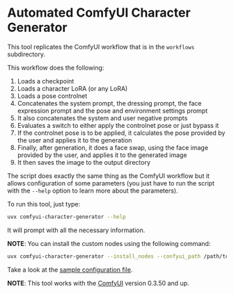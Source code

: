 # Automated ComfyUI Character Generator

This tool replicates the ComfyUI workflow that is in the `workflows`
subdirectory.

This workflow does the following:

1. Loads a checkpoint
2. Loads a character LoRA (or any LoRA)
3. Loads a pose controlnet
4. Concatenates the system prompt, the dressing prompt, the face expression
   prompt and the pose and environment settings prompt
5. It also concatenates the system and user negative prompts
6. Evaluates a switch to either apply the controlnet pose or just bypass it
7. If the controlnet pose is to be applied, it calculates the pose provided by
   the user and applies it to the generation
8. Finally, after generation, it does a face swap, using the face image
   provided by the user, and applies it to the generated image
9. It then saves the image to the output directory

The script does exactly the same thing as the ComfyUI workflow but it allows
configuration of some parameters (you just have to run the script with the
`--help` option to learn more about the parameters).

To run this tool, just type:

```sh
uvx comfyui-character-generator --help
```

It will prompt with all the necessary information.

**NOTE**: You can install the custom nodes using the following command:

```sh
uvx comfyui-character-generator --install_nodes --confyui_path /path/to/comfyui --venv_path relative/path/to/venv
```

Take a look at the [sample configuration file](/config.toml.example).

**NOTE**: This tool works with the [ComfyUI](https://github.com/comfyanonymous/ComfyUI) version 0.3.50 and up.
